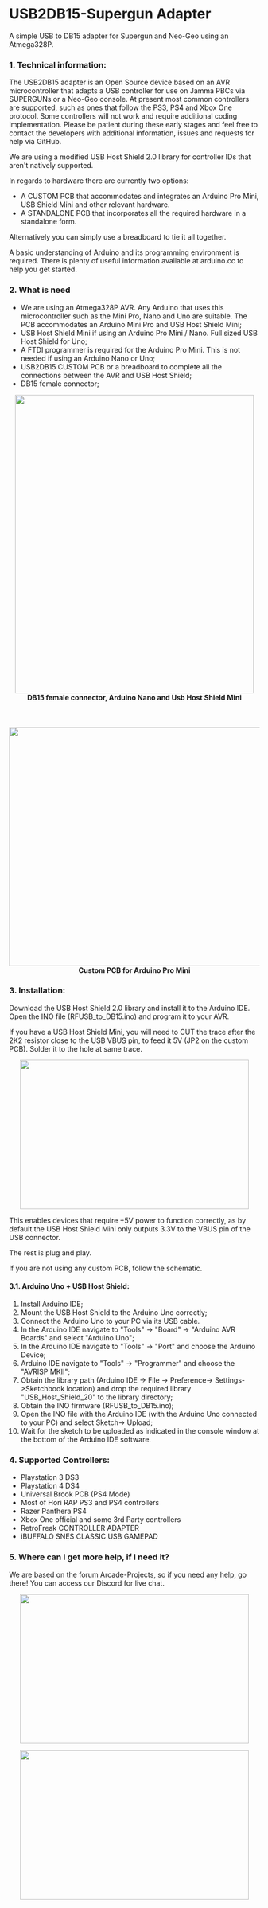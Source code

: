 # USB2DB15-Supergun Adapter


A simple USB to DB15 adapter for Supergun and Neo-Geo using an Atmega328P.


### 1. Technical information:

The USB2DB15 adapter is an Open Source device based on an AVR microcontroller that adapts a USB controller for use on Jamma PBCs via SUPERGUNs or a Neo-Geo console.
At present most common controllers are supported, such as ones that follow the PS3, PS4 and Xbox One protocol. Some controllers will not work and require additional coding implementation. Please be patient during these early stages and feel free to contact the developers with additional information, issues and requests for help via GitHub.


We are using a modified USB Host Shield 2.0 library for controller IDs that aren't natively supported. 


In regards to hardware there are currently two options:

- A CUSTOM PCB that accommodates and integrates an Arduino Pro Mini, USB Shield Mini and other relevant hardware.
- A STANDALONE PCB that incorporates all the required hardware in a standalone form.

Alternatively you can simply use a breadboard to tie it all together. 


A basic understanding of Arduino and its programming environment is required. There is plenty of useful information available at arduino.cc to help you get started.

### 2. What is need


* We are using an Atmega328P AVR. Any Arduino that uses this microcontroller such as the Mini Pro, Nano and Uno are suitable. The PCB accommodates an Arduino Mini Pro and USB Host Shield Mini;
* USB Host Shield Mini if using an Arduino Pro Mini / Nano. Full sized USB Host Shield for Uno;
* A FTDI programmer is required for the Arduino Pro Mini. This is not needed if using an Arduino Nano or Uno;
* USB2DB15 CUSTOM PCB or a breadboard to complete all the connections between the AVR and USB Host Shield;
* DB15 female connector;

<p align="center">
  <img width="480" height="600" src="https://i.imgur.com/voZmPqe.jpg">
 <br>
  <b>DB15 female connector, Arduino Nano and Usb Host Shield Mini</b><br>
<br>
	<br>
	<br>	
<img width="680" height="480" src="https://i.imgur.com/CMmYJeC.png">
 <br>
  <b>Custom PCB for Arduino Pro Mini</b><br>

	
</p>
  		   

### 3. Installation:

Download the USB Host Shield 2.0 library and install it to the Arduino IDE. Open the INO file (RFUSB_to_DB15.ino) and program it to your AVR.  

If you have a USB Host Shield Mini, you will need to CUT the trace after the 2K2 resistor close to the USB VBUS pin, to feed it 5V (JP2 on the custom PCB). Solder it to the hole at same trace. 

<p align="center">
  <img width="460" height="300" src="https://i.imgur.com/vGgNsPl.png">
</p>


This enables devices that require +5V power to function correctly, as by default the USB Host Shield Mini only outputs 3.3V to the VBUS pin of the USB connector.


The rest is plug and play. 

If you are not using any custom PCB, follow the schematic.


#### 3.1. Arduino Uno + USB Host Shield:

1. Install Arduino IDE; 
2. Mount the USB Host Shield to the Arduino Uno correctly; 
3. Connect the Arduino Uno to your PC via its USB cable. 
4. In the Arduino IDE navigate to "Tools" -> "Board" -> "Arduino AVR Boards" and select "Arduino Uno";
5. In the Arduino IDE navigate to "Tools" -> "Port" and choose the Arduino Device; 
6.  Arduino IDE navigate to "Tools" -> "Programmer" and choose the "AVRISP MKII"; 
7. Obtain the library path (Arduino IDE -> File -> Preference-> Settings->Sketchbook location) and drop the required library  "USB_Host_Shield_20"  to the library directory; 
8. Obtain the INO firmware (RFUSB_to_DB15.ino);
9. Open the INO file with the Arduino IDE (with the Arduino Uno connected to your PC) and select Sketch-> Upload; 
10. Wait for the sketch to be uploaded as indicated in the console window at the bottom of the Arduino IDE software.


### 4. Supported Controllers:    

- Playstation 3 DS3
- Playstation 4 DS4
- Universal Brook PCB (PS4 Mode)
- Most of Hori RAP PS3 and PS4 controllers	
- Razer Panthera PS4
- Xbox One official and some 3rd Party controllers
- RetroFreak CONTROLLER ADAPTER
- iBUFFALO SNES CLASSIC USB GAMEPAD



### 5. Where can I get more help, if I need it?

We are based on the forum Arcade-Projects, so if you need any help, go there!
You can access our Discord for live chat. 

<p align="center">
<a href="https://www.arcade-projects.com/forums/index.php?thread/14205-open-source-usb-to-db15-for-supergun-adapter/">
  <img width="460" height="300" src="https://i.imgur.com/7arl7Zn.png">
</p>

<p align="center">
<a href="https://discord.gg/XKCjtpH">
  <img width="460" height="300" src="https://i.imgur.com/LZJjOUJ.png">
</p>


	
    

